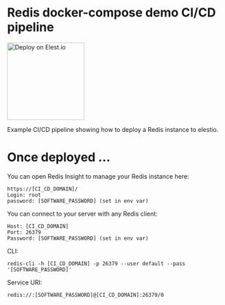 # Redis docker-compose demo CI/CD pipeline


<a href="https://dash.elest.io/deploy?source=cicd&social=dockerCompose&url=https://github.com/elestio-examples/redis"><img src="deploy-on-elestio.png" alt="Deploy on Elest.io" width="180px" /></a>

Example CI/CD pipeline showing how to deploy a Redis instance to elestio.

# Once deployed ...

You can open Redis Insight to manage your Redis instance here:

    https://[CI_CD_DOMAIN]/
    Login: root
    password: [SOFTWARE_PASSWORD] (set in env var)

You can connect to your server with any Redis client:

    Host: [CI_CD_DOMAIN]
    Port: 26379
    Password: [SOFTWARE_PASSWORD] (set in env var)

CLI:

    redis-cli -h [CI_CD_DOMAIN] -p 26379 --user default --pass '[SOFTWARE_PASSWORD]'

Service URI:

    redis://:[SOFTWARE_PASSWORD]@[CI_CD_DOMAIN]:26379/0
